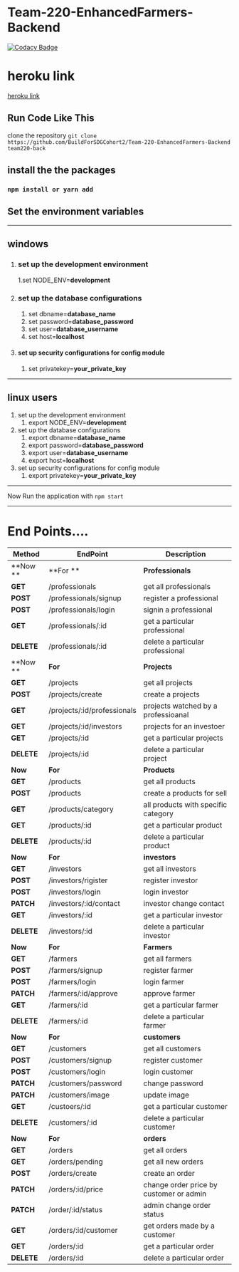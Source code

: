 # Team-220-EnhancedFarmers-Backend

[![Codacy Badge](https://api.codacy.com/project/badge/Grade/6506934b2237414b96668e79a7c26e31)](https://app.codacy.com/gh/BuildForSDGCohort2/Team-220-EnhancedFarmers-Backend?utm_source=github.com&utm_medium=referral&utm_content=BuildForSDGCohort2/Team-220-EnhancedFarmers-Backend&utm_campaign=Badge_Grade_Settings)

# heroku link

[heroku link](https://enhahancedfarmersback.herokuapp.com/)

## Run Code Like This

clone the repository
`git clone https://github.com/BuildForSDGCohort2/Team-220-EnhancedFarmers-Backend team220-back`

## install the the packages

### `npm install or yarn add`

## Set the environment variables

---

## windows

1.  ### set up the development environment
    1.set NODE_ENV=**development**
2.  ### set up the database configurations
    1. set dbname=**database_name**
    2. set password=**database_password**
    3. set user=**database_username**
    4. set host=**localhost**
3.  #### set up security configurations for config module
    1. set privatekey=**your_private_key**

---

## linux users

1.  set up the development environment
    1. export NODE_ENV=**development**
2.  set up the database configurations
    1. export dbname=**database_name**
    2. export password=**database_password**
    3. export user=**database_username**
    4. export host=**localhost**
3.  set up security configurations for config module
    1. export privatekey=**your_private_key**

---

Now Run the application with
`npm start`

---

# End Points....

| Method     | EndPoint                    | Description                             |
| ---------- | --------------------------- | --------------------------------------- |
| **Now **   | **For **                    | **Professionals**                       |
| **GET**    | /professionals              | get all professionals                   |
| **POST**   | /professionals/signup       | register a professional                 |
| **POST**   | /professionals/login        | signin a professional                   |
| **GET**    | /professionals/:id          | get a particular professional           |
| **DELETE** | /professionals/:id          | delete a particular professional        |
| **Now **   | **For**                     | **Projects**                            |
| **GET**    | /projects                   | get all projects                        |
| **POST**   | /projects/create            | create a projects                       |
| **GET**    | /projects/:id/professionals | projects watched by a professioanal     |
| **GET**    | /projects/:id/investors     | projects for an investoer               |
| **GET**    | /projects/:id               | get a particular projects               |
| **DELETE** | /projects/:id               | delete a particular project             |
| **Now**    | **For**                     | **Products**                            |
| **GET**    | /products                   | get all products                        |
| **POST**   | /products                   | create a products for sell              |
| **GET**    | /products/category          | all products with specific category     |
| **GET**    | /products/:id               | get a particular product                |
| **DELETE** | /products/:id               | delete a particular product             |
| **Now**    | **For**                     | **investors**                           |
| **GET**    | /investors                  | get all investors                       |
| **POST**   | /investors/rigister         | register investor                       |
| **POST**   | /investors/login            | login investor                          |
| **PATCH**  | /investors/:id/contact      | investor change contact                 |
| **GET**    | /investors/:id              | get a particular investor               |
| **DELETE** | /investors/:id              | delete a particular investor            |
| **Now**    | **For**                     | **Farmers**                             |
| **GET**    | /farmers                    | get all farmers                         |
| **POST**   | /farmers/signup             | register farmer                         |
| **POST**   | /farmers/login              | login farmer                            |
| **PATCH**  | /farmers/:id/approve        | approve farmer                          |
| **GET**    | /farmers/:id                | get a particular farmer                 |
| **DELETE** | /farmers/:id                | delete a particular farmer              |
| **Now**    | **For**                     | **customers**                           |
| **GET**    | /customers                  | get all customers                       |
| **POST**   | /customers/signup           | register customer                       |
| **POST**   | /customers/login            | login customer                          |
| **PATCH**  | /customers/password         | change password                         |
| **PATCH**  | /customers/image            | update image                            |
| **GET**    | /custoers/:id               | get a particular customer               |
| **DELETE** | /customers/:id              | delete a particular customer            |
| **Now**    | **For**                     | **orders**                              |
| **GET**    | /orders                     | get all orders                          |
| **GET**    | /orders/pending             | get all new orders                      |
| **POST**   | /orders/create              | create an order                         |
| **PATCH**  | /orders/:id/price           | change order price by customer or admin |
| **PATCH**  | /order/:id/status           | admin change order status               |
| **GET**    | /orders/:id/customer        | get orders made by a customer           |
| **GET**    | /orders/:id                 | get a particular order                  |
| **DELETE** | /orders/:id                 | delete a particular order               |
